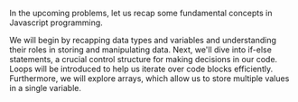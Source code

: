 In the upcoming problems, let us recap some fundamental concepts in Javascript programming.

We will begin by recapping data types and variables and understanding their roles in storing and manipulating data.
Next, we'll dive into if-else statements, a crucial control structure for making decisions in our code.
Loops will be introduced to help us iterate over code blocks efficiently.
Furthermore, we will explore arrays, which allow us to store multiple values in a single variable.
